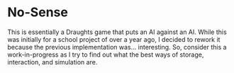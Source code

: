 # No-Sense
This is essentially a Draughts game that puts an AI against an AI. 
While this was initially for a school project of over a year ago, I decided to rework it because the previous implementation was... interesting.
So, consider this a work-in-progress as I try to find out what the best ways of storage, interaction, and simulation are.
